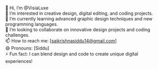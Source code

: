 👋 Hi, I’m @VisiaLuxe  
👀 I’m interested in creative design, digital editing, and coding projects.  
🌱 I’m currently learning advanced graphic design techniques and new programming languages.  
💞️ I’m looking to collaborate on innovative design projects and coding challenges.  
📫 How to reach me: [saikrishnasiddu14@gmail.com]  
😄 Pronouns: [Siddu]  
⚡ Fun fact: I can blend design and code to create unique digital experiences!
<!---
VisiaLuxe/VisiaLuxe is a ✨ special ✨ repository because its `README.md` (this file) appears on your GitHub profile.
You can click the Preview link to take a look at your changes.
--->

